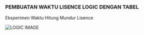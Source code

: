 ### PEMBUATAN WAKTU LISENCE LOGIC DENGAN TABEL
Eksperimen Waktu Hitung Mundur Lisence

![LOGIC IMAGE](https://e-compfast.github.io/e-compfast/logic-lisence/logic-lisence.png)

